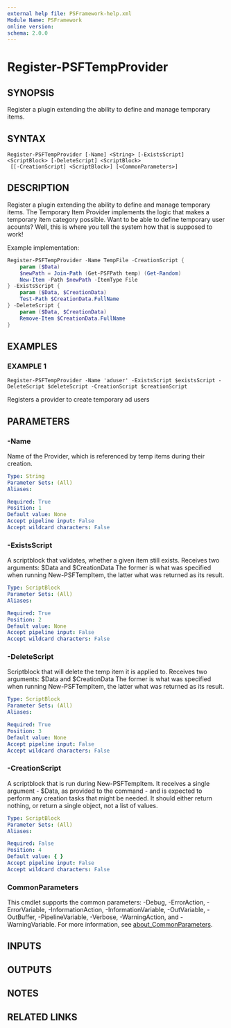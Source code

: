 ```yaml
---
external help file: PSFramework-help.xml
Module Name: PSFramework
online version:
schema: 2.0.0
---
```


# Register-PSFTempProvider

## SYNOPSIS
Register a plugin extending the ability to define and manage temporary items.

## SYNTAX

```
Register-PSFTempProvider [-Name] <String> [-ExistsScript] <ScriptBlock> [-DeleteScript] <ScriptBlock>
 [[-CreationScript] <ScriptBlock>] [<CommonParameters>]
```

## DESCRIPTION
Register a plugin extending the ability to define and manage temporary items.
The Temporary Item Provider implements the logic that makes a temporary item category possible.
Want to be able to define temporary user acounts?
Well, this is where you tell the system how that is supposed to work!

Example implementation:

```powershell
Register-PSFTempProvider -Name TempFile -CreationScript {
	param ($Data)
	$newPath = Join-Path (Get-PSFPath temp) (Get-Random)
	New-Item -Path $newPath -ItemType File
} -ExistsScript {
	param ($Data, $CreationData)
	Test-Path $CreationData.FullName
} -DeleteScript {
	param ($Data, $CreationData)
	Remove-Item $CreationData.FullName
}
```

## EXAMPLES

### EXAMPLE 1
```
Register-PSFTempProvider -Name 'aduser' -ExistsScript $existsScript -DeleteScript $deleteScript -CreationScript $creationScript
```

Registers a provider to create temporary ad users

## PARAMETERS

### -Name
Name of the Provider, which is referenced by temp items during their creation.

```yaml
Type: String
Parameter Sets: (All)
Aliases:

Required: True
Position: 1
Default value: None
Accept pipeline input: False
Accept wildcard characters: False
```

### -ExistsScript
A scriptblock that validates, whether a given item still exists.
Receives two arguments: $Data and $CreationData
The former is what was specified when running New-PSFTempItem, the latter what was returned as its result.

```yaml
Type: ScriptBlock
Parameter Sets: (All)
Aliases:

Required: True
Position: 2
Default value: None
Accept pipeline input: False
Accept wildcard characters: False
```

### -DeleteScript
Scriptblock that will delete the temp item it is applied to.
Receives two arguments: $Data and $CreationData
The former is what was specified when running New-PSFTempItem, the latter what was returned as its result.

```yaml
Type: ScriptBlock
Parameter Sets: (All)
Aliases:

Required: True
Position: 3
Default value: None
Accept pipeline input: False
Accept wildcard characters: False
```

### -CreationScript
A scriptblock that is run during New-PSFTempItem.
It receives a single argument - $Data, as provided to the command - and is expected to perform any creation tasks that might be needed.
It should either return nothing, or return a single object, not a list of values.

```yaml
Type: ScriptBlock
Parameter Sets: (All)
Aliases:

Required: False
Position: 4
Default value: { }
Accept pipeline input: False
Accept wildcard characters: False
```

### CommonParameters
This cmdlet supports the common parameters: -Debug, -ErrorAction, -ErrorVariable, -InformationAction, -InformationVariable, -OutVariable, -OutBuffer, -PipelineVariable, -Verbose, -WarningAction, and -WarningVariable. For more information, see [about_CommonParameters](http://go.microsoft.com/fwlink/?LinkID=113216).

## INPUTS

## OUTPUTS

## NOTES

## RELATED LINKS
